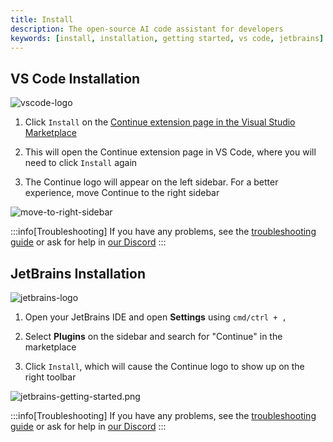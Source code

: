 ```yaml
---
title: Install
description: The open-source AI code assistant for developers
keywords: [install, installation, getting started, vs code, jetbrains]
---
```


## VS Code Installation

![vscode-logo](/img/vscode-logo-100.png)

1. Click `Install` on the [Continue extension page in the Visual Studio Marketplace](https://marketplace.visualstudio.com/items?itemName=Continue.continue)

2. This will open the Continue extension page in VS Code, where you will need to click `Install` again

3. The Continue logo will appear on the left sidebar. For a better experience, move Continue to the right sidebar

![move-to-right-sidebar](/img/move-to-right-sidebar.gif)

:::info[Troubleshooting]
If you have any problems, see the [troubleshooting guide](troubleshooting.md) or ask for help in [our Discord](https://discord.gg/NWtdYexhMs)
:::

## JetBrains Installation

![jetbrains-logo](/img/jetbrains-logo-100.png)

1. Open your JetBrains IDE and open **Settings** using `cmd/ctrl + ,`

2. Select **Plugins** on the sidebar and search for "Continue" in the marketplace

3. Click `Install`, which will cause the Continue logo to show up on the right toolbar

![jetbrains-getting-started.png](/img/jetbrains-getting-started.png)

:::info[Troubleshooting]
If you have any problems, see the [troubleshooting guide](troubleshooting.md) or ask for help in [our Discord](https://discord.com/invite/EfJEfdFnDQ)
:::
